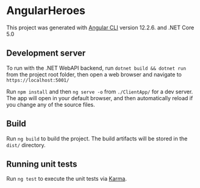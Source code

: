 # AngularHeroes

This project was generated with [Angular CLI](https://github.com/angular/angular-cli) version 12.2.6. and .NET Core 5.0

## Development server

To run with the .NET WebAPI backend, run `dotnet build && dotnet run` from the project root folder, then open a web browser and navigate to `https://localhost:5001/`  

Run `npm install` and then `ng serve -o` from `./ClientApp/` for a dev server. The app will open in your default browser, and then automatically reload if you change any of the source files.

## Build

Run `ng build` to build the project. The build artifacts will be stored in the `dist/` directory.

## Running unit tests

Run `ng test` to execute the unit tests via [Karma](https://karma-runner.github.io).